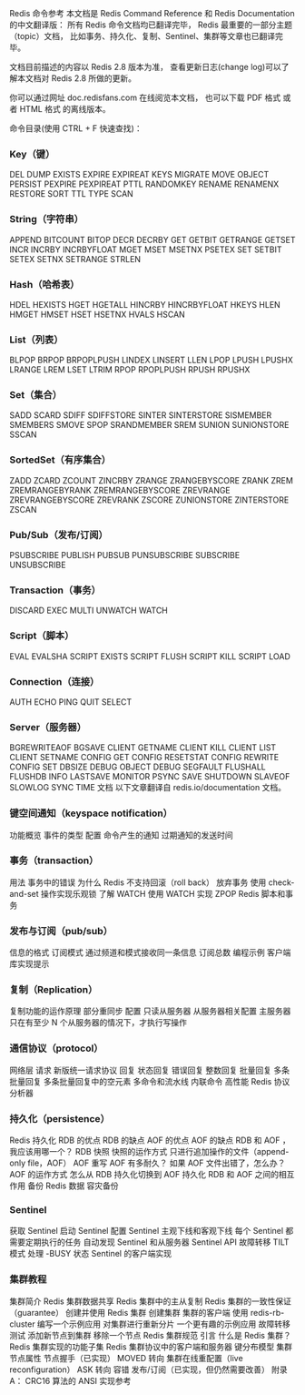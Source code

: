 Redis 命令参考
本文档是 Redis Command Reference 和 Redis Documentation 的中文翻译版： 所有 Redis 命令文档均已翻译完毕， Redis 最重要的一部分主题（topic）文档， 比如事务、持久化、复制、Sentinel、集群等文章也已翻译完毕。

文档目前描述的内容以 Redis 2.8 版本为准， 查看更新日志(change log)可以了解本文档对 Redis 2.8 所做的更新。

你可以通过网址 doc.redisfans.com 在线阅览本文档， 也可以下载 PDF 格式 或者 HTML 格式 的离线版本。

命令目录(使用 CTRL + F 快速查找)：
### Key（键）
DEL
DUMP
EXISTS
EXPIRE
EXPIREAT
KEYS
MIGRATE
MOVE
OBJECT
PERSIST
PEXPIRE
PEXPIREAT
PTTL
RANDOMKEY
RENAME
RENAMENX
RESTORE
SORT
TTL
TYPE
SCAN
### String（字符串）
APPEND
BITCOUNT
BITOP
DECR
DECRBY
GET
GETBIT
GETRANGE
GETSET
INCR
INCRBY
INCRBYFLOAT
MGET
MSET
MSETNX
PSETEX
SET
SETBIT
SETEX
SETNX
SETRANGE
STRLEN
### Hash（哈希表）
HDEL
HEXISTS
HGET
HGETALL
HINCRBY
HINCRBYFLOAT
HKEYS
HLEN
HMGET
HMSET
HSET
HSETNX
HVALS
HSCAN
### List（列表）
BLPOP
BRPOP
BRPOPLPUSH
LINDEX
LINSERT
LLEN
LPOP
LPUSH
LPUSHX
LRANGE
LREM
LSET
LTRIM
RPOP
RPOPLPUSH
RPUSH
RPUSHX
### Set（集合）
SADD
SCARD
SDIFF
SDIFFSTORE
SINTER
SINTERSTORE
SISMEMBER
SMEMBERS
SMOVE
SPOP
SRANDMEMBER
SREM
SUNION
SUNIONSTORE
SSCAN
### SortedSet（有序集合）
ZADD
ZCARD
ZCOUNT
ZINCRBY
ZRANGE
ZRANGEBYSCORE
ZRANK
ZREM
ZREMRANGEBYRANK
ZREMRANGEBYSCORE
ZREVRANGE
ZREVRANGEBYSCORE
ZREVRANK
ZSCORE
ZUNIONSTORE
ZINTERSTORE
ZSCAN
### Pub/Sub（发布/订阅）
PSUBSCRIBE
PUBLISH
PUBSUB
PUNSUBSCRIBE
SUBSCRIBE
UNSUBSCRIBE
### Transaction（事务）
DISCARD
EXEC
MULTI
UNWATCH
WATCH
### Script（脚本）
EVAL
EVALSHA
SCRIPT EXISTS
SCRIPT FLUSH
SCRIPT KILL
SCRIPT LOAD
### Connection（连接）
AUTH
ECHO
PING
QUIT
SELECT
### Server（服务器）
BGREWRITEAOF
BGSAVE
CLIENT GETNAME
CLIENT KILL
CLIENT LIST
CLIENT SETNAME
CONFIG GET
CONFIG RESETSTAT
CONFIG REWRITE
CONFIG SET
DBSIZE
DEBUG OBJECT
DEBUG SEGFAULT
FLUSHALL
FLUSHDB
INFO
LASTSAVE
MONITOR
PSYNC
SAVE
SHUTDOWN
SLAVEOF
SLOWLOG
SYNC
TIME
文档
以下文章翻译自 redis.io/documentation 文档。

### 键空间通知（keyspace notification）
功能概览
事件的类型
配置
命令产生的通知
过期通知的发送时间
### 事务（transaction）
用法
事务中的错误
为什么 Redis 不支持回滚（roll back）
放弃事务
使用 check-and-set 操作实现乐观锁
了解 WATCH
使用 WATCH 实现 ZPOP
Redis 脚本和事务
### 发布与订阅（pub/sub）
信息的格式
订阅模式
通过频道和模式接收同一条信息
订阅总数
编程示例
客户端库实现提示
### 复制（Replication）
复制功能的运作原理
部分重同步
配置
只读从服务器
从服务器相关配置
主服务器只在有至少 N 个从服务器的情况下，才执行写操作
### 通信协议（protocol）
网络层
请求
新版统一请求协议
回复
状态回复
错误回复
整数回复
批量回复
多条批量回复
多条批量回复中的空元素
多命令和流水线
内联命令
高性能 Redis 协议分析器
### 持久化（persistence）
Redis 持久化
RDB 的优点
RDB 的缺点
AOF 的优点
AOF 的缺点
RDB 和 AOF ，我应该用哪一个？
RDB 快照
快照的运作方式
只进行追加操作的文件（append-only file，AOF）
AOF 重写
AOF 有多耐久？
如果 AOF 文件出错了，怎么办？
AOF 的运作方式
怎么从 RDB 持久化切换到 AOF 持久化
RDB 和 AOF 之间的相互作用
备份 Redis 数据
容灾备份
### Sentinel
获取 Sentinel
启动 Sentinel
配置 Sentinel
主观下线和客观下线
每个 Sentinel 都需要定期执行的任务
自动发现 Sentinel 和从服务器
Sentinel API
故障转移
TILT 模式
处理 -BUSY 状态
Sentinel 的客户端实现
### 集群教程
集群简介
Redis 集群数据共享
Redis 集群中的主从复制
Redis 集群的一致性保证（guarantee）
创建并使用 Redis 集群
创建集群
集群的客户端
使用 redis-rb-cluster 编写一个示例应用
对集群进行重新分片
一个更有趣的示例应用
故障转移测试
添加新节点到集群
移除一个节点
Redis 集群规范
引言
什么是 Redis 集群？
Redis 集群实现的功能子集
Redis 集群协议中的客户端和服务器
键分布模型
集群节点属性
节点握手（已实现）
MOVED 转向
集群在线重配置（live reconfiguration）
ASK 转向
容错
发布/订阅（已实现，但仍然需要改善）
附录 A： CRC16 算法的 ANSI 实现参考
